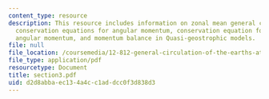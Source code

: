 ```yaml
---
content_type: resource
description: This resource includes information on zonal mean general circulation,
  conservation equations for angular momentum, conservation equation for relative
  angular momentum, and momentum balance in Quasi-geostrophic models.
file: null
file_location: /coursemedia/12-812-general-circulation-of-the-earths-atmosphere-fall-2005/d2d8abbaec134a4cc1addcc0f3d838d3_section3.pdf
file_type: application/pdf
resourcetype: Document
title: section3.pdf
uid: d2d8abba-ec13-4a4c-c1ad-dcc0f3d838d3
---
```

